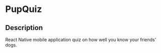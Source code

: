 # PupQuiz

## Description

React Native mobile application quiz on how well you know your friends' dogs.  
